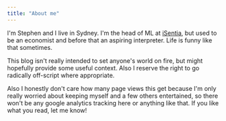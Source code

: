 ```yaml
---
title: "About me"
---
```


I'm Stephen and I live in Sydney. I'm the head of ML at [iSentia](http://www.isentia.com), but used to be an economist and before that an aspiring interpreter. Life is funny like that sometimes.

This blog isn't really intended to set anyone's world on fire, but might hopefully provide some useful context. Also I reserve the right to go radically off-script where appropriate.

Also I honestly don't care how many page views this get because I'm only really worried about keeping myself and a few others entertained, so there won't be any google analytics tracking here or anything like that. If you like what you read, let me know!
